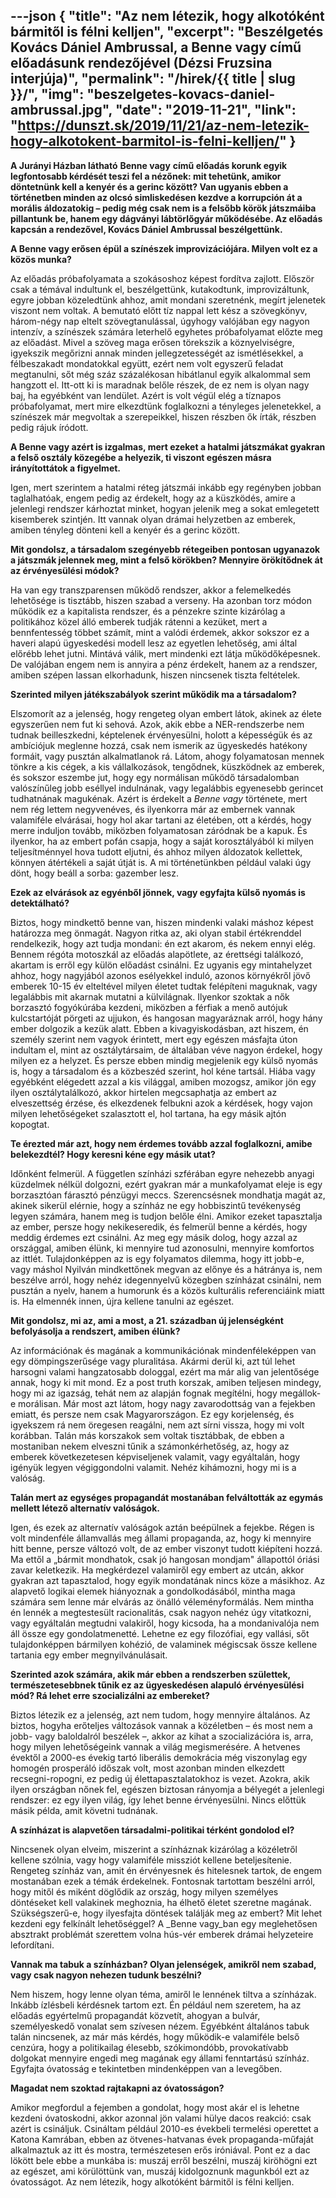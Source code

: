 ---json
{
    "title": "Az nem létezik, hogy alkotóként bármitől is félni kelljen",
    "excerpt": "Beszélgetés Kovács Dániel Ambrussal, a Benne vagy című előadásunk rendezőjével (Dézsi Fruzsina interjúja)",
    "permalink": "/hirek/{{ title | slug }}/",
    "img": "beszelgetes-kovacs-daniel-ambrussal.jpg",
    "date": "2019-11-21",
    "link": "https://dunszt.sk/2019/11/21/az-nem-letezik-hogy-alkotokent-barmitol-is-felni-kelljen/"
}
---

**A Jurányi Házban látható**  **Benne vagy**  **című előadás korunk egyik legfontosabb kérdését teszi fel a nézőnek: mit tehetünk, amikor döntetnünk kell a kenyér és a gerinc között? Van ugyanis ebben a történetben minden az olcsó simliskedésen kezdve a korrupción át a morális áldozatokig – pedig még csak nem is a felsőbb körök játszmáiba pillantunk be, hanem egy dágványi lábtörlőgyár működésébe. Az előadás kapcsán a rendezővel, Kovács Dániel Ambrussal beszélgettünk.**

**A ****Benne vagy**** erősen épül a színészek improvizációjára. Milyen volt ez a közös munka?**

Az előadás próbafolyamata a szokásoshoz képest fordítva zajlott. Először csak a témával indultunk el, beszélgettünk, kutakodtunk, improvizáltunk, egyre jobban közeledtünk ahhoz, amit mondani szeretnénk, megírt jelenetek viszont nem voltak. A bemutató előtt tíz nappal lett kész a szövegkönyv, három-négy nap eltelt szövegtanulással, úgyhogy valójában egy nagyon intenzív, a színészek számára leterhelő egyhetes próbafolyamat előzte meg az előadást.  Mivel a szöveg maga erősen törekszik a köznyelviségre, igyekszik megőrizni annak minden jellegzetességét az ismétlésekkel, a félbeszakadt mondatokkal együtt, ezért nem volt egyszerű feladat megtanulni, sőt még száz százalékosan hibátlanul egyik alkalommal sem hangzott el. Itt-ott ki is maradnak belőle részek, de ez nem is olyan nagy baj, ha egyébként van lendület. Azért is volt végül elég a tíznapos próbafolyamat, mert mire elkezdtünk foglalkozni a tényleges jelenetekkel, a színészek már megvoltak a szerepeikkel, hiszen részben ők írták, részben pedig rájuk íródott.

**A ****Benne vagy**** azért is izgalmas, mert ezeket a hatalmi játszmákat gyakran a felső osztály közegébe a helyezik, ti viszont egészen másra irányítottátok a figyelmet.**

Igen, mert szerintem a hatalmi réteg játszmái inkább egy regényben jobban taglalhatóak, engem pedig az érdekelt, hogy az a küszködés, amire a jelenlegi rendszer kárhoztat minket, hogyan jelenik meg a sokat emlegetett kisemberek szintjén. Itt vannak olyan drámai helyzetben az emberek, amiben tényleg dönteni kell a kenyér és a gerinc között.

**Mit gondolsz, a társadalom szegényebb rétegeiben pontosan ugyanazok a játszmák jelennek meg, mint a felső körökben? Mennyire örökítődnek át az érvényesülési módok?**

Ha van egy transzparensen működő rendszer, akkor a felemelkedés lehetősége is tisztább, hiszen szabad a verseny. Ha azonban torz módon működik ez a  kapitalista rendszer, és a pénzekre szinte kizárólag a politikához közel álló emberek tudják rátenni a kezüket, mert a bennfentesség többet számít, mint a valódi érdemek, akkor sokszor ez a haveri alapú ügyeskedési modell lesz az egyetlen lehetőség, ami által előrébb lehet jutni. Mintává válik, mert mindenki ezt látja működőképesnek. De valójában engem nem is annyira a pénz érdekelt, hanem az a rendszer, amiben szépen lassan elkorhadunk, hiszen nincsenek tiszta feltételek.

**Szerinted milyen játékszabályok szerint működik ma a társadalom?**

Elszomorít az a jelenség, hogy rengeteg olyan embert látok, akinek az élete egyszerűen nem fut ki sehová. Azok, akik ebbe a NER-rendszerbe nem tudnak beilleszkedni, képtelenek érvényesülni, holott a képességük és az ambíciójuk meglenne hozzá, csak nem ismerik az ügyeskedés hatékony formáit, vagy pusztán alkalmatlanok rá. Látom, ahogy folyamatosan mennek tönkre a kis cégek, a kis vállalkozások, tengődnek, küszködnek az emberek, és sokszor eszembe jut, hogy egy normálisan működő társadalomban valószínűleg jobb eséllyel indulnának, vagy legalábbis egyenesebb gerincet tudhatnának magukénak. Azért is érdekelt a _Benne vagy_ története, mert nem rég lettem negyvenéves, és ilyenkorra már az embernek vannak valamiféle elvárásai, hogy hol akar tartani az életében, ott a kérdés, hogy merre induljon tovább, miközben folyamatosan záródnak be a kapuk. És ilyenkor, ha az embert pofán csapja, hogy a saját korosztályából ki milyen teljesítménnyel hova tudott eljutni, és ahhoz milyen áldozatok kellettek, könnyen átértékeli a saját útját is. A mi történetünkben például valaki úgy dönt, hogy beáll a sorba: gazember lesz.

**Ezek az elvárások az egyénből jönnek, vagy egyfajta külső nyomás is detektálható?**

Biztos, hogy mindkettő benne van, hiszen mindenki valaki máshoz képest határozza meg önmagát. Nagyon ritka az, aki olyan stabil értékrenddel rendelkezik, hogy azt tudja mondani: én ezt akarom, és nekem ennyi elég. Bennem régóta motoszkál az előadás alapötlete, az érettségi találkozó, akartam is erről egy külön előadást csinálni. Ez ugyanis egy mintahelyzet ahhoz, hogy nagyjából azonos esélyekkel induló, azonos környékről jövő emberek 10-15 év elteltével milyen életet tudtak felépíteni maguknak, vagy legalábbis mit akarnak mutatni a külvilágnak. Ilyenkor szoktak a nők borzasztó fogyókúrába kezdeni, miközben a férfiak a menő autójuk kulcstartóját pörgeti az ujjukon, és hangosan magyaráznak arról, hogy hány ember dolgozik a kezük alatt. Ebben a kivagyiskodásban, azt hiszem, én személy szerint nem vagyok érintett, mert egy egészen másfajta úton indultam el, mint az osztálytársaim, de általában véve nagyon érdekel, hogy milyen ez a helyzet. És persze ebben mindig megjelenik egy külső nyomás is, hogy a társadalom és a közbeszéd szerint, hol kéne tartsál. Hiába vagy egyébként elégedett azzal a kis világgal, amiben mozogsz, amikor jön egy ilyen osztálytalálkozó, akkor hirtelen megcsaphatja az embert az elveszettség érzése, és elkezdenek felbukni azok a kérdések, hogy vajon milyen lehetőségeket szalasztott el, hol tartana, ha egy másik ajtón kopogtat.

**Te érezted már azt, hogy nem érdemes tovább azzal foglalkozni, amibe belekezdtél? Hogy keresni kéne egy másik utat?**

Időnként felmerül. A független színházi szférában egyre nehezebb anyagi küzdelmek  nélkül dolgozni, ezért gyakran már a munkafolyamat eleje is egy borzasztóan fárasztó pénzügyi meccs. Szerencsésnek  mondhatja magát az, akinek sikerül elérnie, hogy a színház ne egy hobbiszintű tevékenység legyen számára, hanem meg is tudjon belőle élni. Amikor ezeket tapasztalja az ember, persze hogy nekikeseredik, és felmerül benne a kérdés, hogy meddig érdemes ezt csinálni. Az meg egy másik dolog, hogy azzal az országgal, amiben élünk, ki mennyire tud azonosulni, mennyire komfortos az ittlét. Tulajdonképpen az is egy folyamatos dilemma, hogy itt jobb-e, vagy máshol Nyilván mindkettőnek megvan az előnye és a hátránya is, nem beszélve arról, hogy nehéz idegennyelvű közegben színházat csinálni, nem pusztán a nyelv, hanem a humorunk és a közös kulturális referenciáink miatt is. Ha elmennék innen, újra kellene tanulni az egészet.

**Mit gondolsz, mi az, ami a most, a 21. században új jelenségként befolyásolja a rendszert, amiben élünk?**

Az információnak és magának a kommunikációnak mindenféleképpen van egy dömpingszerűsége vagy pluralitása. Akármi derül ki, azt túl lehet harsogni valami hangzatosabb dologgal, ezért ma már alig van jelentősége annak, hogy ki mit mond. Ez a post truth korszak, amiben teljesen mindegy, hogy mi az igazság, tehát nem az alapján fognak megítélni, hogy megállok-e morálisan. Már most azt látom, hogy nagy zavarodottság van a fejekben emiatt, és persze nem csak Magyarországon. Ez egy korjelenség, és igyekszem rá nem öregesen reagálni, nem azt sírni vissza, hogy mi volt korábban. Talán más korszakok sem voltak tisztábbak, de ebben a mostaniban nekem elveszni tűnik a számonkérhetőség, az, hogy az emberek következetesen képviseljenek valamit, vagy egyáltalán, hogy igényük legyen végiggondolni valamit. Nehéz kihámozni, hogy mi is a valóság.

**Talán mert az egységes propagandát mostanában felváltották az egymás mellett létező alternatív valóságok.**

Igen, és ezek az alternatív valóságok aztán beépülnek a fejekbe. Régen is volt mindenféle államvallás meg állami propaganda, az, hogy ki mennyire hitt benne, persze változó volt, de az ember viszonyt tudott kiépíteni hozzá. Ma ettől a „bármit mondhatok, csak jó hangosan mondjam&quot; állapottól óriási zavar keletkezik. Ha megkérdezel valamiről egy embert az utcán, akkor gyakran azt tapasztalod, hogy egyik mondatának nincs köze a másikhoz. Az alapvető logikai elemek hiányoznak a gondolkodásából, mintha maga számára sem lenne már elvárás az önálló véleményformálás. Nem mintha én lennék a megtestesült racionalitás, csak nagyon nehéz úgy vitatkozni, vagy egyáltalán megtudni valakiről, hogy kicsoda, ha a mondanivalója nem áll össze egy gondolatmenetté. Lehetne ez egy filozófiai, egy vallási, sőt tulajdonképpen bármilyen kohézió, de valaminek mégiscsak össze kellene tartania egy ember megnyilvánulásait.

**Szerinted azok számára, akik már ebben a rendszerben születtek, természetesebbnek tűnik ez az ügyeskedésen alapuló érvényesülési mód? Rá lehet erre szocializálni az embereket?**

Biztos létezik ez a jelenség, azt nem tudom, hogy mennyire általános. Az biztos, hogyha erőteljes változások vannak a közéletben – és most nem a jobb- vagy baloldalról beszélek –, akkor az kihat a szocializációra is, arra, hogy milyen lehetőségeink vannak a világ megismerésére. A hetvenes évektől a 2000-es évekig tartó liberális demokrácia még viszonylag egy homogén prosperáló időszak volt, most azonban minden elkezdett recsegni-ropogni, ez pedig új élettapasztalatokhoz is vezet. Azokra, akik ilyen országban nőnek fel, egészen biztosan rányomja a bélyegét a jelenlegi rendszer: ez egy ilyen világ, így lehet benne érvényesülni. Nincs előttük másik példa, amit követni tudnának.

**A színházat is alapvetően társadalmi-politikai térként gondolod el?**

Nincsenek olyan elveim, miszerint a színháznak kizárólag a közéletről kellene szólnia, vagy hogy valamiféle missziót kellene beteljesítenie. Rengeteg színház van, amit én érvényesnek és hitelesnek tartok, de engem mostanában ezek a témák érdekelnek. Fontosnak tartottam beszélni arról, hogy mitől és miként döglődik az ország, hogy milyen személyes döntéseket kell valakinek meghoznia, ha élhető életet szeretne magának. Szükségszerű-e, hogy ilyesfajta döntések találják meg az embert? Mit lehet kezdeni egy felkínált lehetőséggel?  A _Benne vagy_ban egy meglehetősen absztrakt problémát szerettem volna hús-vér emberek drámai helyzeteire lefordítani.

**Vannak ma tabuk a színházban? Olyan jelenségek, amikről nem szabad, vagy csak nagyon nehezen tudunk beszélni?**

Nem hiszem, hogy lenne olyan téma, amiről le lennének tiltva a színházak. Inkább ízlésbeli kérdésnek tartom ezt. Én például nem szeretem, ha az előadás egyértelmű propagandát közvetít, ahogyan a bulvár, személyeskedő vonalat sem szívesen nézem. Egyébként általános tabuk talán nincsenek, az már más kérdés, hogy működik-e valamiféle belső cenzúra, hogy a politikailag élesebb, szókimondóbb, provokatívabb dolgokat mennyire engedi meg magának egy állami fenntartású színház. Egyfajta óvatosság e tekintetben mindenképpen van a levegőben.

**Magadat nem szoktad rajtakapni az óvatosságon?**

Amikor megfordul a fejemben a gondolat, hogy most akár el is lehetne kezdeni óvatoskodni, akkor azonnal jön valami hülye dacos reakció: csak azért is csináljuk. Csináltam például  2010-es évekbeli termelési operettet a Katona Kamrában, ebben az ötvenes-hatvanas évek propaganda-műfaját alkalmaztuk az itt és mostra, természetesen erős iróniával.  Pont ez a dac lökött bele ebbe a munkába is: muszáj erről beszélni, muszáj kiröhögni ezt az egészet, ami körülöttünk van, muszáj kidolgoznunk magunkból ezt az óvatosságot. Az nem létezik, hogy alkotóként bármitől is félni kelljen.
